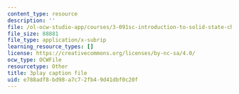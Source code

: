 ```yaml
---
content_type: resource
description: ''
file: /ol-ocw-studio-app/courses/3-091sc-introduction-to-solid-state-chemistry-fall-2010/e788adf8bd98a7c72fb49d41dbf0c20f_3dU0v-EvUmA.srt
file_size: 88881
file_type: application/x-subrip
learning_resource_types: []
license: https://creativecommons.org/licenses/by-nc-sa/4.0/
ocw_type: OCWFile
resourcetype: Other
title: 3play caption file
uid: e788adf8-bd98-a7c7-2fb4-9d41dbf0c20f
---
```

